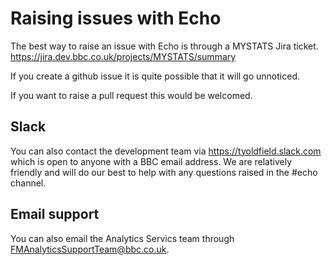 # Raising issues with Echo
The best way to raise an issue with Echo is through a MYSTATS Jira ticket. 
https://jira.dev.bbc.co.uk/projects/MYSTATS/summary

If you create a github issue it is quite possible that it will go unnoticed.

If you want to raise a pull request this would be welcomed.

## Slack
You can also contact the development team via https://tyoldfield.slack.com which is open to anyone with a BBC email address. We are relatively friendly and will do our best to help with any questions raised in the #echo channel.

## Email support
You can also email the Analytics Servics team through FMAnalyticsSupportTeam@bbc.co.uk.
